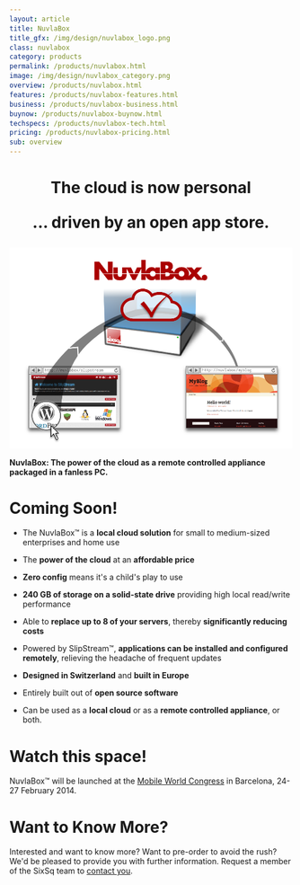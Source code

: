 ```yaml
---
layout: article
title: NuvlaBox
title_gfx: /img/design/nuvlabox_logo.png
class: nuvlabox
category: products
permalink: /products/nuvlabox.html
image: /img/design/nuvlabox_category.png
overview: /products/nuvlabox.html
features: /products/nuvlabox-features.html
business: /products/nuvlabox-business.html
buynow: /products/nuvlabox-buynow.html
techspecs: /products/nuvlabox-tech.html
pricing: /products/nuvlabox-pricing.html
sub: overview
---
```


<h1 class="slogan" align="center">
The cloud is now personal<p/>
... driven by an open app store.
</h1>

<p align="center">
    <img src="/img/content/nuvlabox-overview.png" alt="NuvlaBox overview" width="900" />
</p>


**NuvlaBox: The power of the cloud as a remote controlled appliance packaged in a fanless PC.** 

Coming Soon!
============

* The NuvlaBox™ is a **local cloud solution** for small to medium-sized enterprises and home use

* The **power of the cloud** at an **affordable price**

* **Zero config** means it's a child's play to use

* **240 GB of storage on a solid-state drive** providing high local read/write performance

* Able to **replace up to 8 of your servers**, thereby **significantly reducing costs**

* Powered by SlipStream™, **applications can be installed and configured remotely**, relieving the headache of frequent updates

* **Designed in Switzerland** and **built in Europe** 

* Entirely built out of **open source software**

* Can be used as a **local cloud** or as a **remote controlled appliance**, or both.

Watch this space!
============

NuvlaBox™ will be launched at the [Mobile World Congress](http://www.mobileworldcongress.com)
in Barcelona, 24-27 February 2014.

Want to Know More?
====

Interested and want to know more? Want to pre-order to avoid the rush?  We'd be pleased to provide you with further information. Request a member of the SixSq team to [contact you](mailto:support@sixsq.com).
